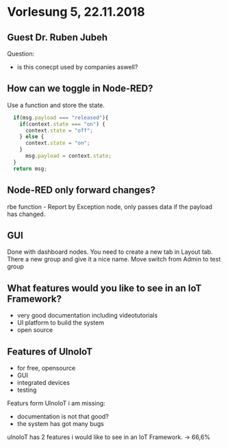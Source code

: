 # Vorlesung 5, 22.11.2018

## Guest Dr. Ruben Jubeh
Question:
* is this conecpt used by companies aswell?

## How can we toggle in Node-RED?
Use a function and store the state.
```javascript
  if(msg.payload === "released"){
    if(context.state === "on") {
      context.state = "off";
    } else {
      context.state = "on";
    }
      msg.payload = context.state;
  }
  return msg;
```
## Node-RED only forward changes?
rbe function - Report by Exception node, only passes data if the payload has changed.

## GUI
Done with dashboard nodes.
You need to create a new tab in Layout tab. There a new group and give it a nice name.
Move switch from Admin to test group

## What features would you like to see in an IoT Framework?
* very good documentation including videotutorials
* UI platform to build the system
* open source

## Features of UlnoIoT
* for free, opensource
* GUI
* integrated devices
* testing

Featurs form UlnoIoT i am missing:
* documentation is not that good?
* the system has got many bugs

ulnoIoT has 2 features i would like to see in an IoT Framework. -> 66,6% 
